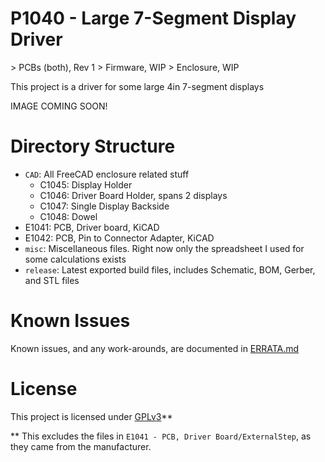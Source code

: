 # P1040 - Large 7-Segment Display Driver
\> PCBs (both), Rev 1
\> Firmware, WIP
\> Enclosure, WIP

This project is a driver for some large 4in 7-segment displays

IMAGE COMING SOON!

# Directory Structure
- `CAD`: All FreeCAD enclosure related stuff
    - C1045: Display Holder
    - C1046: Driver Board Holder, spans 2 displays
    - C1047: Single Display Backside
    - C1048: Dowel
- E1041: PCB, Driver board, KiCAD
- E1042: PCB, Pin to Connector Adapter, KiCAD
- `misc`: Miscellaneous files. Right now only the spreadsheet I used for some calculations exists
- `release`: Latest exported build files, includes Schematic, BOM, Gerber, and STL files

# Known Issues
Known issues, and any work-arounds, are documented in [ERRATA.md](ERRATA.md)

# License
This project is licensed under [GPLv3](LICENSE.md)**

** This excludes the files in `E1041 - PCB, Driver Board/ExternalStep`, as they came from the manufacturer.
